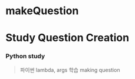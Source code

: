 # makeQuestion
Study Question Creation
==============
### Python study
> 파이썬 lambda, args 학습 making question
